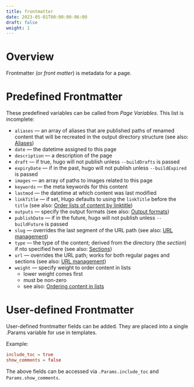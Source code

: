 ```yaml
---
title: frontmatter
date: 2023-05-01T00:00:00-06:00
draft: false
weight: 1
---
```


# Overview
Frontmatter (or *front matter*) is metadata for a page.

# Predefined Frontmatter
These predefined variables can be called from *Page Variables*.  This list is incomplete:
- `aliases` — an array of aliases that are published paths of renamed content that will be recreated in the output directory structure (see also: [Aliases](https://gohugo.io/content-management/urls/#aliases))
- `date` — the datetime assigned to this page
- `description` — a description of the page
- `draft` — if true, hugo will not publish unless `--buildDrafts` is passed
- `expiryDate` — if in the past, hugo will not publish unless `--buildExpired` is passed
- `images` — an array of paths to images related to this page
- `keywords` — the meta keywords for this content
- `lastmod` — the datetime at which content was last modified
- `linkTitle` — if set, Hugo defaults to using the `linkTitle` before the `title` (see also: [Order lists of content by linktitle](https://gohugo.io/templates/lists/#by-link-title))
- `outputs` — specify the output formats (see also: [Output formats](https://gohugo.io/templates/output-formats/))
- `publishDate` — if in the future, hugo will not publish unless `--buildFuture` is passed
- `slug` — overrides the last segment of the URL path (see also: [URL management](https://gohugo.io/content-management/urls/#slug))
- `type` — the type of the content; derived from the directory (the *section*) if nto specified here (see also: [Sections](https://gohugo.io/content-management/sections/))
- `url` — overrides the URL path; works for both regular pages and sections (see also: [URL management](https://gohugo.io/content-management/urls/#slug))
- `weight` — specify weight to order content in lists
  - lower weight comes first
  - must be non-zero
  - see also: [Ordering content in lists](https://gohugo.io/templates/lists/#order-content)

# User-defined Frontmatter
User-defined frontmatter fields can be added.  They are placed into a single .Params variable for use in templates.

Example:
```toml
include_toc = true
show_comments = false
```

The above fields can be accessed via `.Params.include_toc` and `Params.show_comments`.
